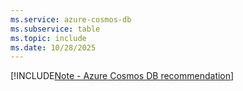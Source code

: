 ```yaml
---
ms.service: azure-cosmos-db
ms.subservice: table
ms.topic: include
ms.date: 10/28/2025
---
```


[!INCLUDE[Note - Azure Cosmos DB recommendation](../includes/note-recommendation.md)]
